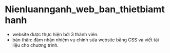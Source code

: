 # Nienluannganh_web_ban_thietbiamthanh
- website được thực hiện bởi 3 thành viên.
- bản thân: đảm nhận nhiệm vụ chỉnh sửa website bằng CSS và viết tài liệu cho chương trình.
